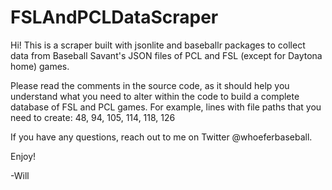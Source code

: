 # FSLAndPCLDataScraper

Hi! This is a scraper built with jsonlite and baseballr packages to collect data from Baseball Savant's JSON files of PCL and FSL (except for Daytona home) games. 

Please read the comments in the source code, as it should help you understand what you need to alter within the code to build a complete database of FSL and PCL games. For example, lines with file paths that you need to create: 48, 94, 105, 114, 118, 126

If you have any questions, reach out to me on Twitter @whoeferbaseball.

Enjoy!

-Will
